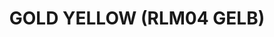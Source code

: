 ---
title: "GOLD YELLOW (RLM04 GELB)"
price: "TBA"
desc: "Opis nije dostupan"
img_path: "/assets/img/A.MIG-0125.jpg"
brand: AMMO
available: true
cat: "acrylics"
subcat: "ACRYLIC PAINTS (17 mL)"
subsubcat: "SS"
---